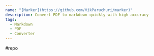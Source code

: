 ```yaml
---
name: "[Marker](https://github.com/VikParuchuri/marker)"
description: Convert PDF to markdown quickly with high accuracy
tags:
  - Markdown
  - PDF
  - Converter
---
```

#repo